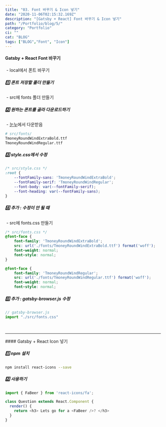 ```yaml
---
title: "03. Font 바꾸기 & Icon 넣기"
date: "2020-11-06T02:15:32.169Z"
description: "[Gatsby + React] Font 바꾸기 & Icon 넣기"
path: "/Portfolio/blog/5/"
category: "Portfolio"
ci: ""
cat: "BLOG"
tags: ["BLOG","Font", "Icon"]
---
```


#### Gatsby + React Font 바꾸기

&nbsp;- local에서 폰트 바꾸기

##### 1️⃣ 폰트 저장할 폴더 만들기

&nbsp;- src에 fonts 폴더 만들기



##### 2️⃣ 원하는 폰트를 골라 다운로드하기

&nbsp;- [눈누](https://noonnu.cc/)에서 다운받음

```sh noLineNumbers
# src/fonts/
TmoneyRoundWindExtraBold.ttf
TmoneyRoundWindRegular.ttf
```



##### 3️⃣ style.css에서 수정

```css
/* src/style.css */
:root {
    --fontFamily-sans: 'TmoneyRoundWindExtraBold';
    --fontFamily-serif: 'TmoneyRoundWindRegular';
    --font-body: var(--fontFamily-serif);
    --font-heading: var(--fontFamily-sans);
}
```



##### 4️⃣ 추가 : 수정이 안 될 때

&nbsp;- src에 fonts.css 만들기

```css
/* src/fonts.css */
@font-face {
    font-family: 'TmoneyRoundWindExtraBold';
    src: url('./fonts/TmoneyRoundWindExtraBold.ttf') format('woff');
    font-weight: normal;
    font-style: normal;
}

@font-face {
    font-family: 'TmoneyRoundWindRegular';
    src: url('./fonts/TmoneyRoundWindRegular.ttf') format('woff');
    font-weight: normal;
    font-style: normal;
```



##### 5️⃣ 추가 : gatsby-browser.js 수정

```js
// gatsby-browser.js
import "./src/fonts.css"
```

<br />

<hr />
#### Gatsby + React Icon 넣기



##### 1️⃣ npm 설치

```sh
npm install react-icons --save
```



##### 2️⃣ 사용하기

```js
import { FaBeer } from 'react-icons/fa';

class Question extends React.Component {
  render() {
    return <h3> Lets go for a <FaBeer />? </h3>
  }
}
```





